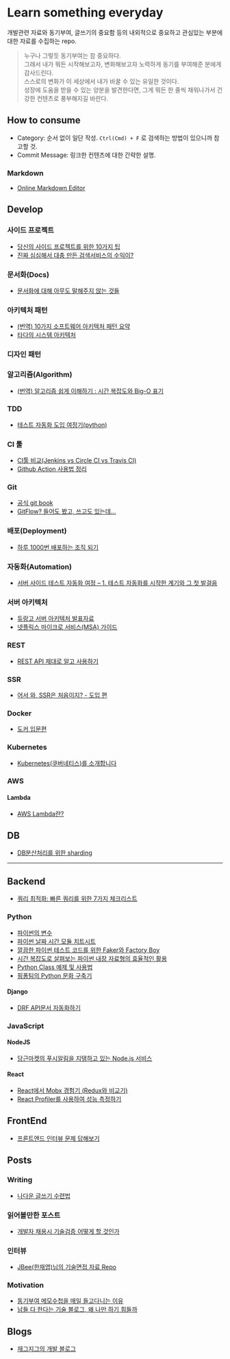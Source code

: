 # Learn something everyday
개발관련 자료와 동기부여, 글쓰기의 중요함 등의 내외적으로 중요하고 관심있는 부분에 대한 자료를 수집하는 repo.  

> 누구나 그렇듯 동기부여는 참 중요하다.  
> 그래서 내가 뭐든 시작해보고자, 변화해보고자 노력하게 동기를 부여해준 분에게 감사드린다.  
> 스스로의 변화가 이 세상에서 내가 바꿀 수 있는 유일한 것이다.  
> 성장에 도움을 받을 수 있는 양분을 발견한다면, 그게 뭐든 한 줄씩 채워나가서 건강한 컨텐츠로 풍부해지길 바란다.  

 
## How to consume
- Category: 순서 없이 일단 작성. ```Ctrl(Cmd) + F``` 로 검색하는 방법이 있으니까 참고할 것.
- Commit Message: 링크한 컨텐츠에 대한 간략한 설명.

### Markdown
- [Online Markdown Editor](https://dillinger.io)


## Develop

### 사이드 프로젝트
- [당신의 사이드 프로젝트를 위한 10가지 팁](https://velog.io/@chris/10-tips-for-starting-and-creating-side-projects)
- [진짜 심심해서 대충 만든 검색서비스의 수익이?](https://blog.naver.com/hidejj79/221987279200)

### 문서화(Docs)
- [문서화에 대해 아무도 말해주지 않는 것들](https://lazygyu.net/blog/secrets_of_documentation)
### 아키텍처 패턴
- [(번역) 10가지 소프트웨어 아키텍처 패턴 요약](https://mingrammer.com/translation-10-common-software-architectural-patterns-in-a-nutshell/)
- [타다의 시스템 아키텍처](http://engineering.vcnc.co.kr/2019/01/tada-system-architecture/?fbclid=IwAR1TJy9RpUzM-iR0QZoF0W1pMNjCoZDDvs0tVf21uv01eCX59ulTI0QBT-8)
### 디자인 패턴

### 알고리즘(Algorithm)
- [(번역) 알고리즘 쉽게 이해하기 : 시간 복잡도와 Big-O 표기](https://joshuajangblog.wordpress.com/2016/09/21/time_complexity_big_o_in_easy_explanation/)

### TDD
- [테스트 자동화 도입 여정기(python)](https://medium.com/29cm/%ED%85%8C%EC%8A%A4%ED%8A%B8-%EC%9E%90%EB%8F%99%ED%99%94-%EB%8F%84%EC%9E%85-%EC%97%AC%EC%A0%95%EA%B8%B0-69893f2cb064)

### CI 툴
- [CI툴 비교(Jenkins vs Circle CI vs Travis CI)](https://djangostars.com/blog/continuous-integration-circleci-vs-travisci-vs-jenkins)
- [Github Action 사용법 정리](https://zzsza.github.io/development/2020/06/06/github-action/)
### Git
- [공식 git book](https://git-scm.com/book/ko/v2)
- [GitFlow? 들어도 봤고, 쓰고도 있는데...](https://blog.gangnamunni.com/post/understanding_git_flow/)

### 배포(Deployment)
- [하루 1000번 배포하는 조직 되기](https://blog.banksalad.com/tech/become-an-organization-that-deploys-1000-times-a-day/)

### 자동화(Automation)
- [서버 사이드 테스트 자동화 여정 – 1. 테스트 자동화를 시작한 계기와 그 첫 발걸음](https://engineering.linecorp.com/ko/blog/server-side-test-automation-journey-1/)

### 서버 아키텍처
- [듀랑고 서버 아키텍처 발표자료](https://www.slideshare.net/sublee/lt-vol-2)
- [넷플릭스 마이크로 서비스(MSA) 가이드](https://dong-life.tistory.com/90)

### REST
- [REST API 제대로 알고 사용하기](https://meetup.toast.com/posts/92)

### SSR
- [어서 와, SSR은 처음이지? - 도입 편](https://d2.naver.com/helloworld/7804182)

### Docker
- [도커 입문편](https://www.44bits.io/ko/post/easy-deploy-with-docker)
### Kubernetes
- [Kubernetes(쿠버네티스)를 소개합니다](https://deveric.tistory.com/103)

### AWS
#### Lambda
- [AWS Lambda란?](https://www.44bits.io/ko/keyword/aws-lambda)

## DB
- [DB분산처리를 위한 sharding](https://woowabros.github.io/experience/2020/07/06/db-sharding.html)
---

## Backend
- [쿼리 최적화: 빠른 쿼리를 위한 7가지 체크리스트](https://medium.com/watcha/%EC%BF%BC%EB%A6%AC-%EC%B5%9C%EC%A0%81%ED%99%94-%EC%B2%AB%EA%B1%B8%EC%9D%8C-%EB%B3%B4%EB%8B%A4-%EB%B9%A0%EB%A5%B8-%EC%BF%BC%EB%A6%AC%EB%A5%BC-%EC%9C%84%ED%95%9C-7%EA%B0%80%EC%A7%80-%EC%B2%B4%ED%81%AC-%EB%A6%AC%EC%8A%A4%ED%8A%B8-bafec9d2c073)
### Python
- [파이썬의 변수](https://www.slideshare.net/ChrisCho2/pycon-korea-2019)
- [파이썬 날짜 시간 모듈 치트시트](https://www.44bits.io/ko/post/python-datatime-cheetsheet)
- [깔끔한 파이썬 테스트 코드를 위한 Faker와 Factory Boy](https://www.44bits.io/ko/post/faker-and-factory-boy-for-clean-code-on-python-test)
- [시간 복잡도로 살펴보는 파이썬 내장 자료형의 효율적인 활용](https://www.pycon.kr/program/talk-detail?id=137)
- [Python Class 예제 및 사용법](https://zzsza.github.io/development/2020/07/05/python-class/)
- [핑퐁팀의 Python 문화 구축기](https://blog.pingpong.us/python-in-pingpong/)

#### Django
- [DRF API문서 자동화하기](https://medium.com/towncompany-engineering/%EC%B9%9C%EC%A0%88%ED%95%98%EA%B2%8C-django-rest-framework-api-%EB%AC%B8%EC%84%9C-%EC%9E%90%EB%8F%99%ED%99%94%ED%95%98%EA%B8%B0-drf-yasg-c835269714fc)


### JavaScript

#### NodeJS
- [당근마켓의 푸시알림을 지탱하고 있는 Node.js 서비스](https://medium.com/daangn/%EB%8B%B9%EA%B7%BC%EB%A7%88%EC%BC%93%EC%9D%98-%ED%91%B8%EC%8B%9C%EC%95%8C%EB%A6%BC%EC%9D%84-%EC%A7%80%ED%83%B1%ED%95%98%EA%B3%A0-%EC%9E%88%EB%8A%94-node-js-%EC%84%9C%EB%B9%84%EC%8A%A4-19023ad86fc)

#### React
- [React에서 Mobx 경험기 (Redux와 비교기)](https://woowabros.github.io/experience/2019/01/02/kimcj-react-mobx.html)
- [React Profiler를 사용하여 성능 측정하기](https://medium.com/wantedjobs/react-profiler%EB%A5%BC-%EC%82%AC%EC%9A%A9%ED%95%98%EC%97%AC-%EC%84%B1%EB%8A%A5-%EC%B8%A1%EC%A0%95%ED%95%98%EA%B8%B0-5981dfb3d934)

## FrontEnd
- [프론트엔드 인터뷰 문제 답해보기](https://velog.io/@jakeseo_me/series/%EC%9D%B8%ED%84%B0%EB%B7%B0-%EB%AC%B8%EC%A0%9C-%EB%8B%B5%ED%95%B4%EB%B3%B4%EA%B8%B0)


## Posts
### Writing
- [나다운 글쓰기 수련법](http://blog.weirdx.io/post/61637)

### 읽어볼만한 포스트
- [개발자 채용시 기술검증 어떻게 할 것인가](https://jojoldu.tistory.com/285#ref=github)

### 인터뷰
- [JBee(한재엽)님의 기술면접 자료 Repo](https://github.com/JaeYeopHan/Interview_Question_for_Beginner)

### Motivation
- [동기부여 메모수첩을 매일 들고다니는 이유](https://brunch.co.kr/@visualvision/83)
- [남들 다 한다는 기술 블로그, 왜 나만 하기 힘들까](https://wormwlrm.github.io/2020/02/23/Writing-for-developers.html)


## Blogs
- [재그지그의 개발 블로그](https://wormwlrm.github.io/)
